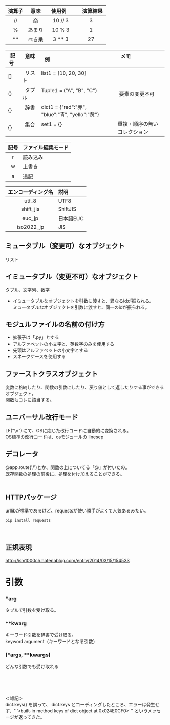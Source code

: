 |  演算子  | 意味 |   使用例      |    演算結果  |
|:-------:|:---------:|:---------:|:---------:|
|  //     |   商      |  10 // 3  | 3         |
|  %      |   あまり  |  10 % 3   | 1         |
|  **     |   べき乗  |  3 ** 3   | 27         |


|  記号   |   意味     |  例                                             |   メモ                          |
|:-------:|:----------|--------------------------------------------------|-------------------------------|
|  []     |   リスト   |  list1 = [10, 20, 30]                            |                               |
|  ()     |   タプル   |  Tuple1 = ("A", "B", "C")                        |  要素の変更不可                |
|  {}     |   辞書     |  dict1 = {"red":"赤", "blue":"青", "yello":"黄"}  |                              |
|  {}     |   集合     |  set1 = {}                                       | 重複・順序の無いコレクション    |


|  記号   |   ファイル編集モード  |
|:-------:|:--------------------|
|  r     |   読み込み            |
|  w     |   上書き              |
|  a     |   追記                |


|  エンコーディング名 |   説明     |
|:-----------------:|:-----------|
| utf_8             |  UTF8      |
| shift_jis         |  ShiftJIS  |
| euc_jp            |  日本語EUC  |
| iso2022_jp        |  JIS       |


## ミュータブル（変更可）なオブジェクト
リスト

## イミュータブル（変更不可）なオブジェクト
タプル、文字列、数字

 * イミュータブルなオブジェクトを引数に渡すと、異なるidが振られる。  
 ミュータブルなオブジェクトを引数に渡すと、同一のidが振られる。

## モジュルファイルの名前の付け方
 * 拡張子は「.py」とする
 * アルファベットの小文字と、英数字のみを使用する
 * 先頭はアルファベットの小文字とする
 * スネークケースを使用する

## ファーストクラスオブジェクト
変数に格納したり、関数の引数にしたり、戻り値として返したりする事ができるオブジェクト。  
関数もコレに該当する。

## ユニバーサル改行モード
LF("\n") にて、OSに応じた改行コードに自動的に変換される。  
OS標準の改行コードは、osモジュールの linesep

## デコレータ
@app.route('/')とか、関数の上についてる「@」が付いたの。  
既存関数の処理の前後に、処理を付け加えることができる。　  
　  
## HTTPパッケージ
urllibが標準であるけど、requestsが使い勝手がよくて人気あるみたい。
```
pip install requests
```
　  
## 正規表現
http://ism1000ch.hatenablog.com/entry/2014/03/15/154533

# 引数

### *arg 
タプルで引数を受け取る。

### **kwarg
キーワード引数を辞書で受け取る。  
keyword argument（キーワードとなる引数）

### (*args, **kwargs)
どんな引数でも受け取れる
　  
　  
　  
　  
　  
＜雑記＞  
dict.keys() を誤って、
dict.keys とコーディングしたところ、エラーは発生せず、'''<built-in method keys of dict object at 0x024E0CF0>'''
というメッセージが返ってきた。
